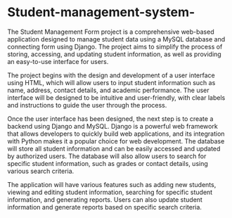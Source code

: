 # Student-management-system-
The Student Management Form project is a comprehensive web-based application designed to manage student data using a MySQL database and connecting form using Django. The project aims to simplify the process of storing, accessing, and updating student information, as well as providing an easy-to-use interface for users.

The project begins with the design and development of a user interface using HTML, which will allow users to input student information such as name, address, contact details, and academic performance. The user interface will be designed to be intuitive and user-friendly, with clear labels and instructions to guide the user through the process.

Once the user interface has been designed, the next step is to create a backend using Django and MySQL. Django is a powerful web framework that allows developers to quickly build web applications, and its integration with Python makes it a popular choice for web development. The database will store all student information and can be easily accessed and updated by authorized users. The database will also allow users to search for specific student information, such as grades or contact details, using various search criteria.

The application will have various features such as adding new students, viewing and editing student information, searching for specific student information, and generating reports. Users can also update student information and generate reports based on specific search criteria.

